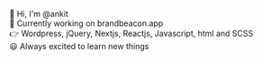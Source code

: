 👋 Hi, I'm @ankit<br/>
👀 Currently working on brandbeacon.app<br/>
👉 Wordpress, jQuery, Nextjs, Reactjs, Javascript, html and SCSS <br/>
😃 Always excited to learn new things <br/>


<!--
**ankitbtits/ankitbtits** is a ✨ _special_ ✨ repository because its `README.md` (this file) appears on your GitHub profile.

Here are some ideas to get you started:

- 🔭 I’m currently working on ...
- 🌱 I’m currently learning ...
- 👯 I’m looking to collaborate on ...
- 🤔 I’m looking for help with ...
- 💬 Ask me about ...
- 📫 How to reach me: ...
- 😄 Pronouns: ...
- ⚡ Fun fact: ...
-->
